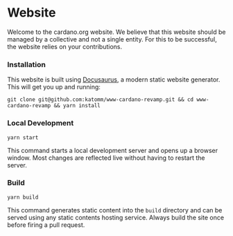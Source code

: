 # Website

Welcome to the cardano.org website. We believe that this website should be managed by a collective and not a single entity. For this to be successful, the website relies on your contributions. 


### Installation

This website is built using [Docusaurus](https://docusaurus.io/), a modern static website generator. This will get you up and running:

```
git clone git@github.com:katomm/www-cardano-revamp.git && cd www-cardano-revamp && yarn install  
```

### Local Development

```
yarn start
```

This command starts a local development server and opens up a browser window. Most changes are reflected live without having to restart the server.

### Build

```
yarn build
```

This command generates static content into the `build` directory and can be served using any static contents hosting service. Always build the site once before firing a pull request.

